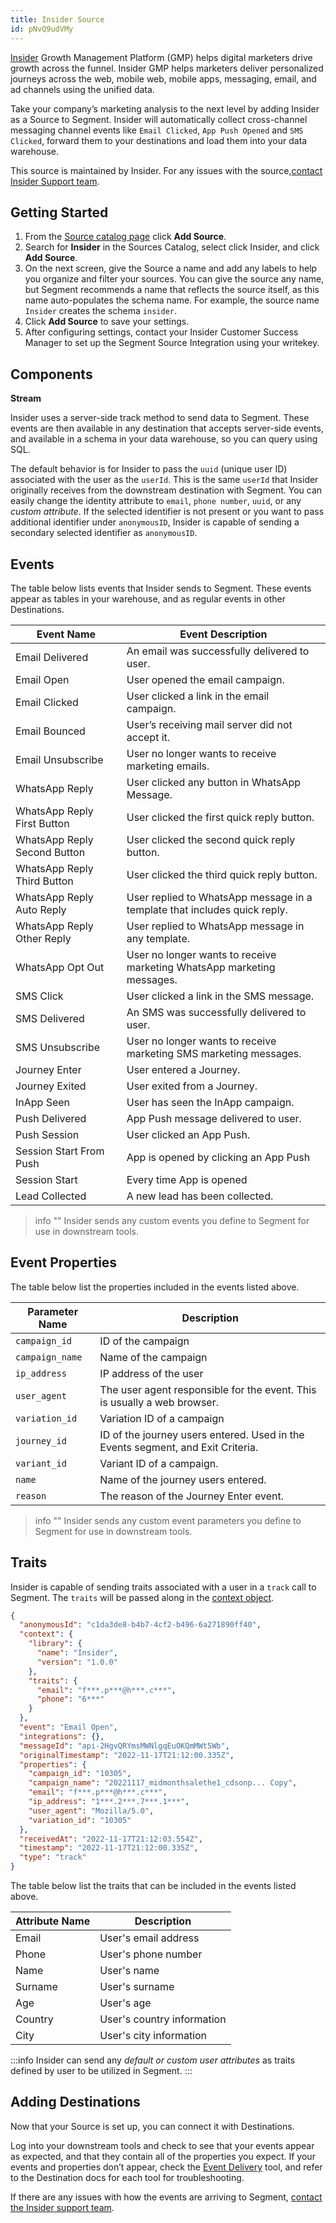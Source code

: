 ```yaml
---
title: Insider Source
id: pNvQ9udVMy
---
```


[Insider](https://useinsider.com/?utm_source=segmentio&utm_medium=docs&utm_campaign=partners) Growth Management Platform (GMP) helps digital marketers drive growth across the funnel. Insider GMP helps marketers deliver personalized journeys across the web, mobile web, mobile apps, messaging, email, and ad channels using the unified data.

Take your company’s marketing analysis to the next level by adding Insider as a Source to Segment. Insider will automatically collect cross-channel messaging channel events like `Email Clicked`, `App Push Opened` and `SMS Clicked`, forward them to your destinations and load them into your data warehouse.

This source is maintained by Insider. For any issues with the source,[contact Insider Support team](mailto:pst@useinsider.com).

## Getting Started

1. From the [Source catalog page](https://app.segment.com/goto-my-workspace/sources/catalog) click **Add Source**.
2. Search for **Insider** in the Sources Catalog, select click Insider, and click **Add Source**.
3. On the next screen, give the Source a name and add any labels to help you organize and filter your sources. You can give the source any name, but Segment recommends a name that reflects the source itself, as this name auto-populates the schema name. For example, the source name `Insider` creates the schema `insider`.
4. Click **Add Source** to save your settings.
5. After configuring settings, contact your Insider Customer Success Manager to set up the Segment Source Integration using your writekey.

## Components

**Stream**

Insider uses a server-side track method to send data to Segment. These events are then available in any destination that accepts server-side events, and available in a schema in your data warehouse, so you can query using SQL.

The default behavior is for Insider to pass the `uuid` (unique user ID) associated with the user as the `userId`. This is the same `userId` that Insider originally receives from the downstream destination with Segment. You can easily change the identity attribute to `email`, `phone number`, `uuid`, or any _custom attribute_. If the selected identifier is not present or you want to pass additional identifier under `anonymousID`, Insider is capable of sending a secondary selected identifier as `anonymousID`.

## Events

The table below lists events that Insider sends to Segment. These events appear as tables in your warehouse, and as regular events in other Destinations.


| Event Name                   | Event Description                                                         |
| ---------------------------- | ------------------------------------------------------------------------- |
| Email Delivered              | An email was successfully delivered to user.                              |
| Email Open                   | User opened the email campaign.                                           |
| Email Clicked                | User clicked a link in the email campaign.                                |
| Email Bounced                | User’s receiving mail server did not accept it.                           |
| Email Unsubscribe            | User no longer wants to receive marketing emails.                         |
| WhatsApp Reply               | User clicked any button in WhatsApp Message.                              |
| WhatsApp Reply First Button  | User clicked the first quick reply button.                                |
| WhatsApp Reply Second Button | User clicked the second quick reply button.                               |
| WhatsApp Reply Third Button  | User clicked the third quick reply button.                                |
| WhatsApp Reply Auto Reply    | User replied to WhatsApp message in a template that includes quick reply. |
| WhatsApp Reply Other Reply   | User replied to WhatsApp message in any template.                         |
| WhatsApp Opt Out             | User no longer wants to receive marketing WhatsApp marketing messages.    |
| SMS Click                    | User clicked a link in the SMS message.                                   |
| SMS Delivered                | An SMS was successfully delivered to user.                                |
| SMS Unsubscribe              | User no longer wants to receive marketing SMS marketing messages.         |
| Journey Enter                | User entered a Journey.                                                   |
| Journey Exited               | User exited from a Journey.                                               |
| InApp Seen                   | User has seen the InApp campaign.                                         |
| Push Delivered               | App Push message delivered to user.                                       |
| Push Session                 | User clicked an App Push.                                                 |
| Session Start From Push      | App is opened by clicking an App Push                                     |
| Session Start                | Every time App is opened                                                  |
| Lead Collected               | A new lead has been collected.                                            |


> info ""
> Insider sends any custom events you define to Segment for use in downstream tools.

## Event Properties

The table below list the properties included in the events listed above.

| Parameter Name  | Description                                                                     |
| --------------- | ------------------------------------------------------------------------------- |
| `campaign_id`   | ID of the campaign                                                              |
| `campaign_name` | Name of the campaign                                                            |
| `ip_address`    | IP address of the user                                                          |
| `user_agent`    | The user agent responsible for the event. This is usually a web browser.        |
| `variation_id`  | Variation ID of a campaign                                                      |
| `journey_id`    | ID of the journey users entered. Used in the Events segment, and Exit Criteria. |
| `variant_id`    | Variant ID of a campaign.                                                       |
| `name`          | Name of the journey users entered.                                              |
| `reason`        | The reason of the Journey Enter event.                                          |

> info ""
> Insider sends any custom event parameters you define to Segment for use in downstream tools.

## Traits

Insider is capable of sending traits associated with a user in a `track` call to Segment. The `traits` will be passed along in the [context object](docs/connections/spec/common/#context).

```json
{
  "anonymousId": "c1da3de8-b4b7-4cf2-b496-6a271890ff40",
  "context": {
    "library": {
      "name": "Insider",
      "version": "1.0.0"
    },
    "traits": {
      "email": "f***.p***@h***.c***",
      "phone": "6***"
    }
  },
  "event": "Email Open",
  "integrations": {},
  "messageId": "api-2HgvQRYmsMWNlgqEuOKQmMWt5Wb",
  "originalTimestamp": "2022-11-17T21:12:00.335Z",
  "properties": {
    "campaign_id": "10305",
    "campaign_name": "20221117_midmonthsalethe1_cdsonp... Copy",
    "email": "f***.p***@h***.c***",
    "ip_address": "1***.2***.7***.1***",
    "user_agent": "Mozilla/5.0",
    "variation_id": "10305"
  },
  "receivedAt": "2022-11-17T21:12:03.554Z",
  "timestamp": "2022-11-17T21:12:00.335Z",
  "type": "track"
}
```

The table below list the traits that can be included in the events listed above.

| Attribute Name | Description                |
|----------------|----------------------------|
| Email          | User's email address       |
| Phone          | User's phone number        |
| Name           | User's name                |
| Surname        | User's surname             |
| Age            | User's age                 |
| Country        | User's country information |
| City           | User's city information    |

:::info
Insider can send any _default or custom user attributes_ as traits defined by user to be utilized in Segment.
:::

## Adding Destinations

Now that your Source is set up, you can connect it with Destinations.

Log into your downstream tools and check to see that your events appear as expected, and that they contain all of the properties you expect. If your events and properties don’t appear, check the [Event Delivery](https://segment.com/docs/connections/event-delivery/) tool, and refer to the Destination docs for each tool for troubleshooting.

If there are any issues with how the events are arriving to Segment, [contact the Insider support team](mailto:pst@useinsider.com).
